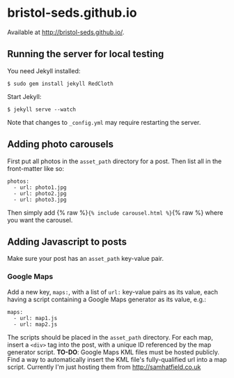 bristol-seds.github.io
======================
Available at http://bristol-seds.github.io/.

## Running the server for local testing

You need Jekyll installed:

    $ sudo gem install jekyll RedCloth

Start Jekyll:

    $ jekyll serve --watch

Note that changes to `_config.yml` may require restarting the server.

## Adding photo carousels

First put all photos in the `asset_path` directory for a post. Then list all in the front-matter like so:

    photos:
      - url: photo1.jpg
      - url: photo2.jpg
      - url: photo3.jpg

Then simply add {% raw %}`{% include carousel.html %}`{% raw %} where you want the carousel.

## Adding Javascript to posts

Make sure your post has an `asset_path` key-value pair.

### Google Maps

Add a new key, `maps:`, with a list of `url:` key-value pairs as its value, each having
a script containing a Google Maps generator as its value, e.g.:

    maps:
      - url: map1.js
      - url: map2.js

The scripts should be placed in the `asset_path` directory.
For each map, insert a `<div>` tag into the post, with a unique ID referenced by the map generator script.
**TO-DO**: Google Maps KML files must be hosted publicly. Find a way to automatically insert the KML file's fully-qualified url into a map script. Currently I'm just hosting them from http://samhatfield.co.uk
